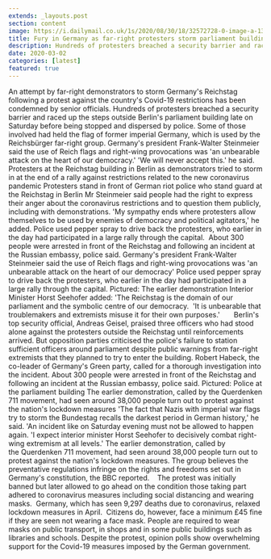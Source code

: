 ```yaml
---
extends: _layouts.post
section: content
image: https://i.dailymail.co.uk/1s/2020/08/30/18/32572728-0-image-a-13_1598808067469.jpg 
title: Fury in Germany as far-right protesters storm parliament building 
description: Hundreds of protesters breached a security barrier and raced up the steps outside Berlin's parliament building late on Saturday before being stopped and dispersed by police. 
date: 2020-03-02 
categories: [latest] 
featured: true 
--- 
```

An attempt by far-right demonstrators to storm Germany's Reichstag following a protest against the country's Covid-19 restrictions has been condemned by senior officials.
Hundreds of protesters breached a security barrier and raced up the steps outside Berlin's parliament building late on Saturday before being stopped and dispersed by police.
Some of those involved had held the flag of former imperial Germany, which is used by the Reichsbürger far-right group.
Germany's president Frank-Walter Steinmeier said the use of Reich flags and right-wing provocations was 'an unbearable attack on the heart of our democracy.'
'We will never accept this.' he said.
Protesters at the Reichstag building in Berlin as demonstrators tried to storm in at the end of a rally against restrictions related to the new coronavirus pandemic
Protesters stand in front of German riot police who stand guard at the Reichstag in Berlin
Mr Steinmeier said people had the right to express their anger about the coronavirus restrictions and to question them publicly, including with demonstrations.
'My sympathy ends where protesters allow themselves to be used by enemies of democracy and political agitators,' he added.
Police used pepper spray to drive back the protesters, who earlier in the day had participated in a large rally through the capital. 
About 300 people were arrested in front of the Reichstag and following an incident at the Russian embassy, police said.
Germany's president Frank-Walter Steinmeier said the use of Reich flags and right-wing provocations was 'an unbearable attack on the heart of our democracy'
Police used pepper spray to drive back the protesters, who earlier in the day had participated in a large rally through the capital. Pictured: The earlier demonstration
Interior Minister Horst Seehofer added: 'The Reichstag is the domain of our parliament and the symbolic centre of our democracy. 
'It is unbearable that troublemakers and extremists misuse it for their own purposes.'      
Berlin's top security official, Andreas Geisel, praised three officers who had stood alone against the protesters outside the Reichstag until reinforcements arrived.
But opposition parties criticised the police's failure to station sufficient officers around parliament despite public warnings from far-right extremists that they planned to try to enter the building.
Robert Habeck, the co-leader of Germany's Green party, called for a thorough investigation into the incident.
About 300 people were arrested in front of the Reichstag and following an incident at the Russian embassy, police said. Pictured: Police at the parliament building
The earlier demonstration, called by the Querdenken 711 movement, had seen around 38,000 people turn out to protest against the nation's lockdown measures
'The fact that Nazis with imperial war flags try to storm the Bundestag recalls the darkest period in German history,' he said.
'An incident like on Saturday evening must not be allowed to happen again.
'I expect interior minister Horst Seehofer to decisively combat right-wing extremism at all levels.'
The earlier demonstration, called by the Querdenken 711 movement, had seen around 38,000 people turn out to protest against the nation's lockdown measures.
The group believes the preventative regulations infringe on the rights and freedoms set out in Germany's constitution, the BBC reported.   
The protest was initially banned but later allowed to go ahead on the condition those taking part adhered to coronavirus measures including social distancing and wearing masks. 
Germany, which has seen 9,297 deaths due to coronavirus, relaxed lockdown measures in April. 
Citizens do, however, face a minimum £45 fine if they are seen not wearing a face mask. People are required to wear masks on public transport, in shops and in some public buildings such as libraries and schools.
Despite the protest, opinion polls show overwhelming support for the Covid-19 measures imposed by the German government.
